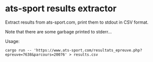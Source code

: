# ats-sport results extractor

Extract results from ats-sport.com, print them to stdout in CSV format.

Note that there are some garbage printed to stderr...

Usage:

```
cargo run -- 'https://www.ats-sport.com/resultats_epreuve.php?epreuve=7638&parcours=20076' > results.csv
```
